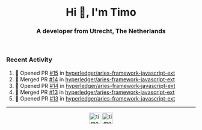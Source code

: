 <h1 align="center">Hi 👋, I'm Timo</h1>
<h3 align="center">A developer from Utrecht, The Netherlands</h3>
<br/>
<!-- https://github.com/rahuldkjain/github-profile-readme-generator --!>

<!--  <p align="left"><img src="https://github-readme-stats.vercel.app/api?username=timoglastra&show_icons=true&count_private=true&" alt="timoglastra" /></p> --!>

<!--
Github language stats
<p align="left"><img src="https://github-readme-stats.vercel.app/api/top-langs/?username=timoglastra&layout=compact" alt="timoglastra" /><p>
-->

<!-- Codestats language stats -->
<!-- <p align="left"><img src="https://codestats-readme.vercel.app/api/top-langs/?username=timoglastra&layout=compact&language_count=12" alt="timoglastra" /><p>    --!>
  
<h3>Recent Activity</h3>

<!--START_SECTION:activity-->
1. 💪 Opened PR [#15](https://github.com/hyperledger/aries-framework-javascript-ext/pull/15) in [hyperledger/aries-framework-javascript-ext](https://github.com/hyperledger/aries-framework-javascript-ext)
2. 🎉 Merged PR [#14](https://github.com/hyperledger/aries-framework-javascript-ext/pull/14) in [hyperledger/aries-framework-javascript-ext](https://github.com/hyperledger/aries-framework-javascript-ext)
3. 💪 Opened PR [#14](https://github.com/hyperledger/aries-framework-javascript-ext/pull/14) in [hyperledger/aries-framework-javascript-ext](https://github.com/hyperledger/aries-framework-javascript-ext)
4. 🎉 Merged PR [#13](https://github.com/hyperledger/aries-framework-javascript-ext/pull/13) in [hyperledger/aries-framework-javascript-ext](https://github.com/hyperledger/aries-framework-javascript-ext)
5. 💪 Opened PR [#13](https://github.com/hyperledger/aries-framework-javascript-ext/pull/13) in [hyperledger/aries-framework-javascript-ext](https://github.com/hyperledger/aries-framework-javascript-ext)
<!--END_SECTION:activity-->

---

<p align="center">
<a href="https://twitter.com/timoglastra" target="blank"><img align="center" src="https://cdn.jsdelivr.net/npm/simple-icons@3.0.1/icons/twitter.svg" alt="timoglastra" height="30" width="30" /></a>
<a href="https://linkedin.com/in/timoglastra" target="blank"><img align="center" src="https://cdn.jsdelivr.net/npm/simple-icons@3.0.1/icons/linkedin.svg" alt="timoglastra" height="30" width="30" /></a>
</p>



